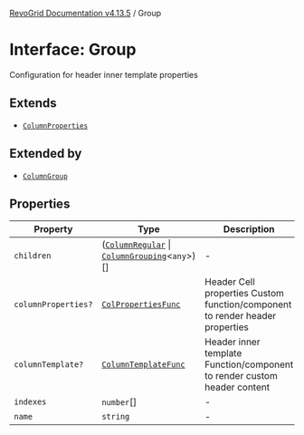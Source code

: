 [RevoGrid Documentation v4.13.5](README.md) / Group

# Interface: Group

Configuration for header inner template properties

## Extends

- [`ColumnProperties`](Interface.ColumnProperties.md)

## Extended by

- [`ColumnGroup`](Interface.ColumnGroup.md)

## Properties

| Property | Type | Description | Inherited from | Defined in |
| ------ | ------ | ------ | ------ | ------ |
| `children` | ([`ColumnRegular`](Interface.ColumnRegular.md) \| [`ColumnGrouping`](Interface.ColumnGrouping.md)\<`any`\>)[] | - | - | [src/store/dataSource/data.store.ts:22](https://github.com/revolist/revogrid/blob/f32590b4b251a55e7610f26e48cd67947bdd6441/src/store/dataSource/data.store.ts#L22) |
| `columnProperties?` | [`ColPropertiesFunc`](TypeAlias.ColPropertiesFunc.md) | Header Cell properties Custom function/component to render header properties | [`ColumnProperties`](Interface.ColumnProperties.md).`columnProperties` | [src/types/interfaces.ts:120](https://github.com/revolist/revogrid/blob/f32590b4b251a55e7610f26e48cd67947bdd6441/src/types/interfaces.ts#L120) |
| `columnTemplate?` | [`ColumnTemplateFunc`](TypeAlias.ColumnTemplateFunc.md) | Header inner template Function/component to render custom header content | [`ColumnProperties`](Interface.ColumnProperties.md).`columnTemplate` | [src/types/interfaces.ts:115](https://github.com/revolist/revogrid/blob/f32590b4b251a55e7610f26e48cd67947bdd6441/src/types/interfaces.ts#L115) |
| `indexes` | `number`[] | - | - | [src/store/dataSource/data.store.ts:24](https://github.com/revolist/revogrid/blob/f32590b4b251a55e7610f26e48cd67947bdd6441/src/store/dataSource/data.store.ts#L24) |
| `name` | `string` | - | - | [src/store/dataSource/data.store.ts:21](https://github.com/revolist/revogrid/blob/f32590b4b251a55e7610f26e48cd67947bdd6441/src/store/dataSource/data.store.ts#L21) |
